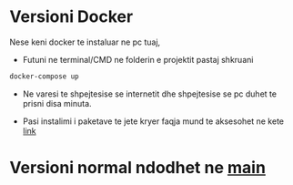 # Versioni Docker

Nese keni docker te instaluar ne pc tuaj,

- Futuni ne terminal/CMD ne folderin e projektit pastaj shkruani

```bash
docker-compose up
```

- Ne varesi te shpejtesise se internetit dhe shpejtesise se pc duhet te prisni disa minuta.

- Pasi instalimi i paketave te jete kryer faqja mund te aksesohet ne kete [link](https://127.0.0.1:3535)

# Versioni normal ndodhet ne [main](https://github.com/arionkosturi/React-Project-Unified-with-Backend/tree/main)

